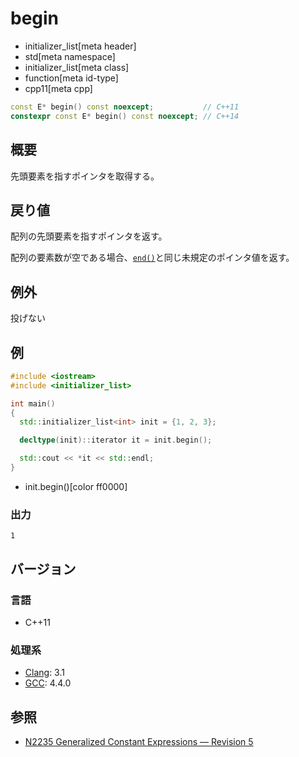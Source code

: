 # begin
* initializer_list[meta header]
* std[meta namespace]
* initializer_list[meta class]
* function[meta id-type]
* cpp11[meta cpp]

```cpp
const E* begin() const noexcept;           // C++11
constexpr const E* begin() const noexcept; // C++14
```

## 概要
先頭要素を指すポインタを取得する。


## 戻り値
配列の先頭要素を指すポインタを返す。

配列の要素数が空である場合、[`end()`](end.md)と同じ未規定のポインタ値を返す。


## 例外
投げない


## 例
```cpp example
#include <iostream>
#include <initializer_list>

int main()
{
  std::initializer_list<int> init = {1, 2, 3};

  decltype(init)::iterator it = init.begin();

  std::cout << *it << std::endl;
}
```
* init.begin()[color ff0000]

### 出力
```
1
```


## バージョン
### 言語
- C++11

### 処理系
- [Clang](/implementation.md#clang): 3.1
- [GCC](/implementation.md#gcc): 4.4.0


## 参照
- [N2235 Generalized Constant Expressions — Revision 5](http://www.open-std.org/jtc1/sc22/wg21/docs/papers/2007/n2235.pdf)

